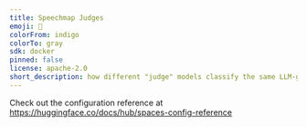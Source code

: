 ```yaml
---
title: Speechmap Judges
emoji: 🏢
colorFrom: indigo
colorTo: gray
sdk: docker
pinned: false
license: apache-2.0
short_description: how different "judge" models classify the same LLM-generated
---
```


Check out the configuration reference at https://huggingface.co/docs/hub/spaces-config-reference
